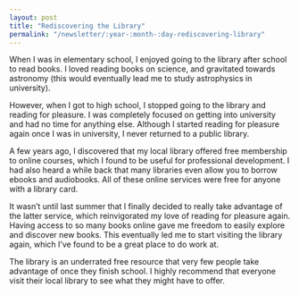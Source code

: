 ```yaml
---
layout: post
title: "Rediscovering the Library"
permalink: "/newsletter/:year-:month-:day-rediscovering-library"
---
```


When I was in elementary school, I enjoyed going to the library after school to read books. I loved reading books on science, and gravitated towards astronomy (this would eventually lead me to study astrophysics in university).

However, when I got to high school, I stopped going to the library and reading for pleasure. I was completely focused on getting into university and had no time for anything else. Although I started reading for pleasure again once I was in university, I never returned to a public library.

A few years ago, I discovered that my local library offered free membership to online courses, which I found to be useful for professional development. I had also heard a while back that many libraries even allow you to borrow ebooks and audiobooks. All of these online services were free for anyone with a library card.

It wasn’t until last summer that I finally decided to really take advantage of the latter service, which reinvigorated my love of reading for pleasure again. Having access to so many books online gave me freedom to easily explore and discover new books. This eventually led me to start visiting the library again, which I’ve found to be a great place to do work at.

The library is an underrated free resource that very few people take advantage of once they finish school. I highly recommend that everyone visit their local library to see what they might have to offer.

